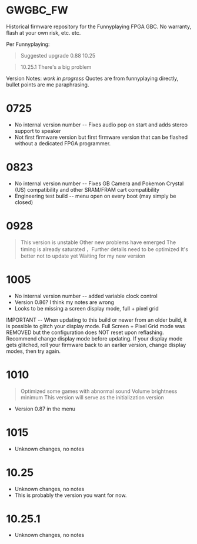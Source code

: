 # GWGBC_FW
Historical firmware repository for the Funnyplaying FPGA GBC. No warranty, flash at your own risk, etc. etc. 

Per Funnyplaying:
  > Suggested upgrade  0.88  10.25

  > 10.25.1 There's a big problem

Version Notes: *work in progress*
Quotes are from funnyplaying directly, bullet points are me paraphrasing. 

# 0725
* No internal version number -- Fixes audio pop on start and adds stereo support to speaker
* Not first firmware version but first firmware version that can be flashed without a dedicated FPGA programmer. 

# 0823
* No internal version number -- Fixes GB Camera and Pokemon Crystal (US) compatibility and other SRAM/FRAM cart compatibility
* Engineering test build -- menu open on every boot (may simply be closed)

# 0928
> This version is unstable Other new problems have emerged
> The timing is already saturated  ，Further details need to be optimized
> It's better not to update yet  Waiting for my new version

# 1005
* No internal version number -- added variable clock control
* Version 0.86? I think my notes are wrong
* Looks to be missing a screen display mode, full + pixel grid

IMPORTANT -- When updating to this build or newer from an older build, it is possible to glitch your display mode. Full Screen + Pixel Grid mode was REMOVED but the configuration does NOT reset upon reflashing. Recommend change display mode before updating. If your display mode gets glitched, roll your firmware back to an earlier version, change display modes, then try again. 

# 1010
> Optimized some games with abnormal sound
> Volume brightness minimum
> This version will serve as the initialization version
* Version 0.87 in the menu

# 1015
* Unknown changes, no notes

# 10.25
* Unknown changes, no notes
* This is probably the version you want for now. 

# 10.25.1
* Unknown changes, no notes
